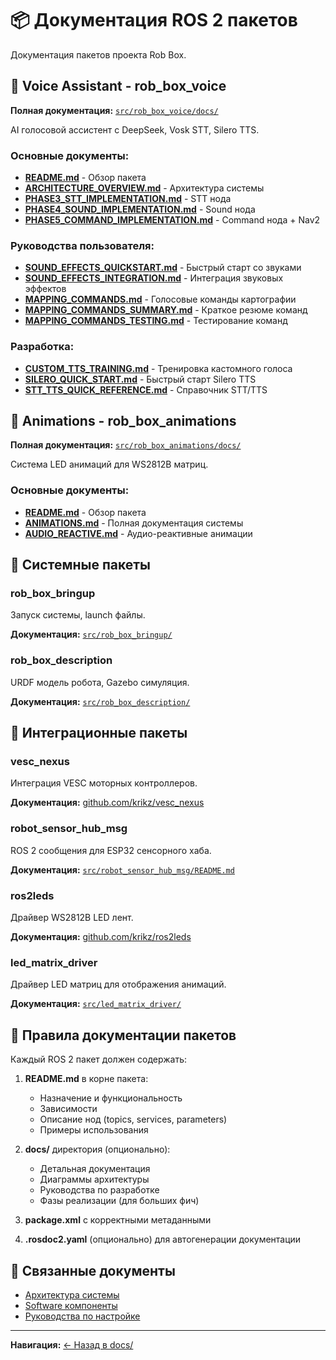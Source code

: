 # 📦 Документация ROS 2 пакетов

Документация пакетов проекта Rob Box.

## 🎤 Voice Assistant - rob_box_voice

**Полная документация:** [`src/rob_box_voice/docs/`](../../src/rob_box_voice/docs/)

AI голосовой ассистент с DeepSeek, Vosk STT, Silero TTS.

### Основные документы:
- [**README.md**](../../src/rob_box_voice/README.md) - Обзор пакета
- [**ARCHITECTURE_OVERVIEW.md**](../../src/rob_box_voice/docs/ARCHITECTURE_OVERVIEW.md) - Архитектура системы
- [**PHASE3_STT_IMPLEMENTATION.md**](../../src/rob_box_voice/docs/PHASE3_STT_IMPLEMENTATION.md) - STT нода
- [**PHASE4_SOUND_IMPLEMENTATION.md**](../../src/rob_box_voice/docs/PHASE4_SOUND_IMPLEMENTATION.md) - Sound нода
- [**PHASE5_COMMAND_IMPLEMENTATION.md**](../../src/rob_box_voice/docs/PHASE5_COMMAND_IMPLEMENTATION.md) - Command нода + Nav2

### Руководства пользователя:
- [**SOUND_EFFECTS_QUICKSTART.md**](SOUND_EFFECTS_QUICKSTART.md) - Быстрый старт со звуками
- [**SOUND_EFFECTS_INTEGRATION.md**](SOUND_EFFECTS_INTEGRATION.md) - Интеграция звуковых эффектов
- [**MAPPING_COMMANDS.md**](MAPPING_COMMANDS.md) - Голосовые команды картографии
- [**MAPPING_COMMANDS_SUMMARY.md**](MAPPING_COMMANDS_SUMMARY.md) - Краткое резюме команд
- [**MAPPING_COMMANDS_TESTING.md**](MAPPING_COMMANDS_TESTING.md) - Тестирование команд

### Разработка:
- [**CUSTOM_TTS_TRAINING.md**](../../src/rob_box_voice/docs/CUSTOM_TTS_TRAINING.md) - Тренировка кастомного голоса
- [**SILERO_QUICK_START.md**](../../src/rob_box_voice/docs/SILERO_QUICK_START.md) - Быстрый старт Silero TTS
- [**STT_TTS_QUICK_REFERENCE.md**](../../src/rob_box_voice/docs/STT_TTS_QUICK_REFERENCE.md) - Справочник STT/TTS

## 🎨 Animations - rob_box_animations

**Полная документация:** [`src/rob_box_animations/docs/`](../../src/rob_box_animations/docs/)

Система LED анимаций для WS2812B матриц.

### Основные документы:
- [**README.md**](../README.md) - Обзор пакета
- [**ANIMATIONS.md**](../../src/rob_box_animations/docs/ANIMATIONS.md) - Полная документация системы
- [**AUDIO_REACTIVE.md**](../../src/rob_box_animations/AUDIO_REACTIVE.md) - Аудио-реактивные анимации

## 🚀 Системные пакеты

### rob_box_bringup
Запуск системы, launch файлы.

**Документация:** [`src/rob_box_bringup/`](../../src/rob_box_bringup/)

### rob_box_description
URDF модель робота, Gazebo симуляция.

**Документация:** [`src/rob_box_description/`](../../src/rob_box_description/)

## 🔌 Интеграционные пакеты

### vesc_nexus
Интеграция VESC моторных контроллеров.

**Документация:** [github.com/krikz/vesc_nexus](https://github.com/krikz/vesc_nexus)

### robot_sensor_hub_msg
ROS 2 сообщения для ESP32 сенсорного хаба.

**Документация:** [`src/robot_sensor_hub_msg/README.md`](../../src/robot_sensor_hub_msg/README.md)

### ros2leds
Драйвер WS2812B LED лент.

**Документация:** [github.com/krikz/ros2leds](https://github.com/krikz/ros2leds)

### led_matrix_driver
Драйвер LED матриц для отображения анимаций.

**Документация:** [`src/led_matrix_driver/`](../../src/led_matrix_driver/)

## 📝 Правила документации пакетов

Каждый ROS 2 пакет должен содержать:

1. **README.md** в корне пакета:
   - Назначение и функциональность
   - Зависимости
   - Описание нод (topics, services, parameters)
   - Примеры использования

2. **docs/** директория (опционально):
   - Детальная документация
   - Диаграммы архитектуры
   - Руководства по разработке
   - Фазы реализации (для больших фич)

3. **package.xml** с корректными метаданными

4. **.rosdoc2.yaml** (опционально) для автогенерации документации

## 🔗 Связанные документы

- [Архитектура системы](../architecture/SYSTEM_OVERVIEW.md)
- [Software компоненты](../architecture/SOFTWARE.md)
- [Руководства по настройке](../guides/)

---

**Навигация:** [← Назад в docs/](../README.md)
